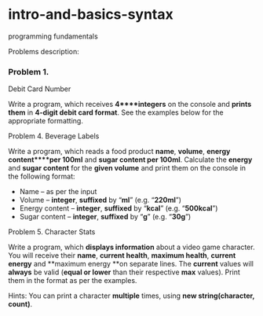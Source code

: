 # intro-and-basics-syntax
programming fundamentals

Problems description:
### Problem 1.              
Debit Card Number

Write a program, which receives **4****integers** on the
console and **prints them** in **4-digit debit card format**. See the
examples below for the appropriate formatting.



Problem 4. Beverage Labels 

Write a program, which reads a food
product **name**, **volume**, **energy content****per
100ml** and **sugar content per 100ml**. Calculate the **energy**
and **sugar content** for the **given volume** and print them
on the console in the following format:

- Name – as per the input 
- Volume – **integer**,
	**suffixed** by “**ml**” (e.g. “**220ml**”) 
- Energy content – **integer**,
	**suffixed** by “**kcal**” (e.g. “**500kcal**”) 
- Sugar content – **integer**,
	**suffixed** by “**g**” (e.g. “**30g**”) 
	 

Problem 5. Character Stats 

Write a program, which **displays
information** about a video game character. You will receive their
**name**, **current health**, **maximum health**, **current
energy** and **maximum energy **on separate lines. The **current**
values will **always** be valid (**equal or lower** than their
respective **max** values). Print them in the format as per the
examples.

Hints: You can print a character **multiple** times, using **new string(character, count)**.

